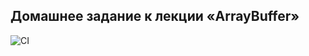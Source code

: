 ## Домашнее задание к лекции «ArrayBuffer»

![CI](https://github.com/OlgaIts/ajs-homework-9-arraybuffer/actions/workflows/test.yml/badge.svg)